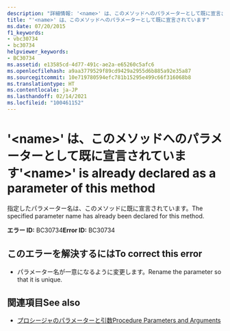 ```yaml
---
description: "詳細情報: '<name>' は、このメソッドへのパラメーターとして既に宣言されています"
title: "'<name>' は、このメソッドへのパラメーターとして既に宣言されています"
ms.date: 07/20/2015
f1_keywords:
- vbc30734
- bc30734
helpviewer_keywords:
- BC30734
ms.assetid: e13585cd-4d77-491c-ae2a-e65260c5afc6
ms.openlocfilehash: a9aa3779529f89cd9429a2955d6b885a92e35a87
ms.sourcegitcommit: 10e719780594efc781b15295e499c66f316068b8
ms.translationtype: HT
ms.contentlocale: ja-JP
ms.lasthandoff: 02/14/2021
ms.locfileid: "100461152"
---
```

# <a name="name-is-already-declared-as-a-parameter-of-this-method"></a><span data-ttu-id="1e504-103">'\<name>' は、このメソッドへのパラメーターとして既に宣言されています</span><span class="sxs-lookup"><span data-stu-id="1e504-103">'\<name>' is already declared as a parameter of this method</span></span>

<span data-ttu-id="1e504-104">指定したパラメーター名は、このメソッドに既に宣言されています。</span><span class="sxs-lookup"><span data-stu-id="1e504-104">The specified parameter name has already been declared for this method.</span></span>  
  
 <span data-ttu-id="1e504-105">**エラー ID:** BC30734</span><span class="sxs-lookup"><span data-stu-id="1e504-105">**Error ID:** BC30734</span></span>  
  
## <a name="to-correct-this-error"></a><span data-ttu-id="1e504-106">このエラーを解決するには</span><span class="sxs-lookup"><span data-stu-id="1e504-106">To correct this error</span></span>  
  
- <span data-ttu-id="1e504-107">パラメーター名が一意になるように変更します。</span><span class="sxs-lookup"><span data-stu-id="1e504-107">Rename the parameter so that it is unique.</span></span>  
  
## <a name="see-also"></a><span data-ttu-id="1e504-108">関連項目</span><span class="sxs-lookup"><span data-stu-id="1e504-108">See also</span></span>

- [<span data-ttu-id="1e504-109">プロシージャのパラメーターと引数</span><span class="sxs-lookup"><span data-stu-id="1e504-109">Procedure Parameters and Arguments</span></span>](../programming-guide/language-features/procedures/procedure-parameters-and-arguments.md)
